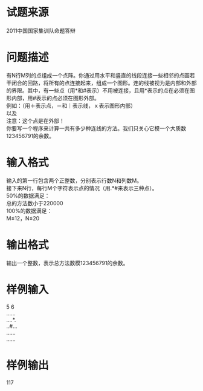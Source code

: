 
<div class="content">
<!--begin main-->
<!-- InstanceBeginEditable name="content" -->

# 试题来源


<div id="psrc" style="margin-top:20px;display:block;">
<div class="pdcont">
2011中国国家集训队命题答辩
</div>
</div>
<div id="pinputs" style="display:none;">
<div class="pdsec">
输入数据
</div>
<div class="pdcont">
<span class="notice"> 这是一道提交答案的试题，下面给出了该题的输入数据：</span> 
</div>
<div id="inputlist" class="pddata">
</div>
</div>
<div id="pcont1" style="margin-top:20px;display:block;">

# 问题描述


<div class="pdcont">
有N行M列的点组成一个点阵。你通过用水平和竖直的线段连接一些相邻的点画若干闭合的回路，将所有的点连接起来，组成一个图形。连的线被视为是内部和外部的界限。其中，有一些点（用*和#表示）不用被连接，且用*表示的点在必须在图形内部，用#表示的点必须在图形外部。<br/>
例如：（用＋表示点，－和｜表示线，ｘ表示图形内部）<br/>
<img src="/upload/image/20141216/20141216144250_39470.png" alt=""/><br/>
以及<br/>
<img src="/upload/image/20141216/20141216144307_61835.png" alt=""/>注意：这个点是在外部！<br/>
你要写一个程序来计算一共有多少种连线的方法。我们只关心它模一个大质数123456791的余数。
</div>

# 输入格式


<div class="pdcont">
输入的第一行包含两个正整数，分别表示行数N和列数M。<br/>
接下来N行，每行M个字符表示点的情况（用.*#来表示三种点）。<br/>
50%的数据满足：<br/>
总的方法数小于220000<br/>
100%的数据满足：<br/>
M≤12，N≤20
</div>

# 输出格式


<div class="pdcont">
输出一个整数，表示总方法数模123456791的余数。
</div>

# 样例输入


<div class="pddata">
5 6<br/>
......<br/>
....*.<br/>
..#...<br/>
......<br/>
......
</div>

# 样例输出


<div class="pddata">
117
</div>
</div>
<div id="pcont2" style="margin-top:20px;display:none;">
<p style="margin:13pt 0cm;" class="NOI0">
<span style="font-family:黑体;mso-ascii-font-family:Arial;"><strong><span style="font-size:small;">【问题描述】</span></strong></span> 
</p>
<p style="margin:0cm 0cm 0pt;" class="NOI">
<span style="font-size:small;"><span style="font-family:宋体;mso-ascii-font-family:&#39;Times New Roman&#39;;mso-hansi-font-family:&#39;Times New Roman&#39;;">有</span><span lang="EN-US"><span style="font-family:&#39;Times New Roman&#39;;">N</span></span><span style="font-family:宋体;mso-ascii-font-family:&#39;Times New Roman&#39;;mso-hansi-font-family:&#39;Times New Roman&#39;;">行</span><span lang="EN-US"><span style="font-family:&#39;Times New Roman&#39;;">M</span></span><span style="font-family:宋体;mso-ascii-font-family:&#39;Times New Roman&#39;;mso-hansi-font-family:&#39;Times New Roman&#39;;">列的点组成一个点阵。你通过用水平和竖直的线段连接一些相邻的点画<u>若干闭合的回路</u>，将所有的点连接起来，组成一个图形。连的线被视为是内部和外部的界限。其中，有一些点（用</span><span lang="EN-US"><span style="font-family:&#39;Times New Roman&#39;;">*</span></span><span style="font-family:宋体;mso-ascii-font-family:&#39;Times New Roman&#39;;mso-hansi-font-family:&#39;Times New Roman&#39;;">和</span><span lang="EN-US"><span style="font-family:&#39;Times New Roman&#39;;">#</span></span><span style="font-family:宋体;mso-ascii-font-family:&#39;Times New Roman&#39;;mso-hansi-font-family:&#39;Times New Roman&#39;;">表示）不用被连接，且用</span><span lang="EN-US"><span style="font-family:&#39;Times New Roman&#39;;">*</span></span><span style="font-family:宋体;mso-ascii-font-family:&#39;Times New Roman&#39;;mso-hansi-font-family:&#39;Times New Roman&#39;;">表示的点在必须在图形内部，用</span><span lang="EN-US"><span style="font-family:&#39;Times New Roman&#39;;">#</span></span><span style="font-family:宋体;mso-ascii-font-family:&#39;Times New Roman&#39;;mso-hansi-font-family:&#39;Times New Roman&#39;;">表示的点必须在图形外部。</span></span> 
</p>
<p style="margin:0cm 0cm 0pt;" class="NOI">
<span style="font-family:宋体;mso-ascii-font-family:&#39;Times New Roman&#39;;mso-hansi-font-family:&#39;Times New Roman&#39;;"><span style="font-size:small;">例如：（用＋表示点，－和｜表示线，ｘ表示图形内部）</span></span> 
</p>
<p style="margin:0cm 0cm 0pt;" class="NOI">
<span style="font-family:宋体;mso-ascii-font-family:&#39;Times New Roman&#39;;mso-hansi-font-family:&#39;Times New Roman&#39;;"><span style="font-size:small;">＋－＋－＋－＋－＋－＋ </span></span> 
</p>
<p style="margin:0cm 0cm 0pt;" class="NOI">
<span style="font-family:宋体;mso-ascii-font-family:&#39;Times New Roman&#39;;mso-hansi-font-family:&#39;Times New Roman&#39;;"><span style="font-size:small;">｜ｘｘｘｘｘｘｘｘｘ｜ </span></span> 
</p>
<p style="margin:0cm 0cm 0pt;" class="NOI">
<span style="font-family:宋体;mso-ascii-font-family:&#39;Times New Roman&#39;;mso-hansi-font-family:&#39;Times New Roman&#39;;"><span style="font-size:small;">＋ｘ＋－＋－＋ｘ﹡ｘ＋ </span></span> 
</p>
<p style="margin:0cm 0cm 0pt;" class="NOI">
<span style="font-family:宋体;mso-ascii-font-family:&#39;Times New Roman&#39;;mso-hansi-font-family:&#39;Times New Roman&#39;;"><span style="font-size:small;">｜ｘ｜　　　｜ｘｘｘ｜</span></span> 
</p>
<p style="margin:0cm 0cm 0pt;" class="NOI">
<span style="font-family:宋体;mso-ascii-font-family:&#39;Times New Roman&#39;;mso-hansi-font-family:&#39;Times New Roman&#39;;"><span style="font-size:small;">＋－＋　＃　＋ｘ＋－＋ </span></span> 
</p>
<p style="margin:0cm 0cm 0pt;" class="NOI">
<span style="font-family:宋体;mso-ascii-font-family:&#39;Times New Roman&#39;;mso-hansi-font-family:&#39;Times New Roman&#39;;"><span style="font-size:small;"> ｜ｘ｜</span></span> 
</p>
<p style="margin:0cm 0cm 0pt;" class="NOI">
<span style="font-family:宋体;mso-ascii-font-family:&#39;Times New Roman&#39;;mso-hansi-font-family:&#39;Times New Roman&#39;;"><span style="font-size:small;">＋－＋－＋　＋ｘ＋－＋ </span></span> 
</p>
<p style="margin:0cm 0cm 0pt;" class="NOI">
<span style="font-family:宋体;mso-ascii-font-family:&#39;Times New Roman&#39;;mso-hansi-font-family:&#39;Times New Roman&#39;;"><span style="font-size:small;">｜ｘｘｘ｜　｜ｘｘｘ｜</span></span> 
</p>
<p style="margin:0cm 0cm 0pt;" class="NOI">
<span style="font-family:宋体;mso-ascii-font-family:&#39;Times New Roman&#39;;mso-hansi-font-family:&#39;Times New Roman&#39;;"><span style="font-size:small;">＋－＋－＋　＋－＋－＋</span></span> 
</p>
<p style="margin:0cm 0cm 0pt;" class="NOI">
<span style="font-family:宋体;mso-ascii-font-family:&#39;Times New Roman&#39;;mso-hansi-font-family:&#39;Times New Roman&#39;;"><span style="font-size:small;">以及</span></span> 
</p>
<p style="margin:0cm 0cm 0pt;" class="NOI">
<span style="font-family:宋体;mso-ascii-font-family:&#39;Times New Roman&#39;;mso-hansi-font-family:&#39;Times New Roman&#39;;"><span style="font-size:small;">＋－＋－＋－＋－＋</span></span> 
</p>
<p style="margin:0cm 0cm 0pt;" class="NOI">
<span style="font-family:宋体;mso-ascii-font-family:&#39;Times New Roman&#39;;mso-hansi-font-family:&#39;Times New Roman&#39;;"><span style="font-size:small;">｜ｘｘｘｘｘｘｘ｜</span></span> 
</p>
<p style="margin:0cm 0cm 0pt;" class="NOI">
<span style="font-family:宋体;mso-ascii-font-family:&#39;Times New Roman&#39;;mso-hansi-font-family:&#39;Times New Roman&#39;;"><span style="font-size:small;">＋ｘ＋－＋－＋ｘ＋</span></span> 
</p>
<p style="margin:0cm 0cm 0pt;" class="NOI">
<span style="font-family:宋体;mso-ascii-font-family:&#39;Times New Roman&#39;;mso-hansi-font-family:&#39;Times New Roman&#39;;"><span style="font-size:small;">｜ｘ｜　　　｜ｘ｜</span></span> 
</p>
<p style="margin:0cm 0cm 0pt;" class="NOI">
<span style="font-family:宋体;mso-ascii-font-family:&#39;Times New Roman&#39;;mso-hansi-font-family:&#39;Times New Roman&#39;;"><span style="font-size:small;">＋ｘ＋　＃　＋ｘ＋　　　注意：这个点是在外部！</span></span> 
</p>
<p style="margin:0cm 0cm 0pt;" class="NOI">
<span style="font-family:宋体;mso-ascii-font-family:&#39;Times New Roman&#39;;mso-hansi-font-family:&#39;Times New Roman&#39;;"><span style="font-size:small;">｜ｘ｜　　　｜ｘ｜</span></span> 
</p>
<p style="margin:0cm 0cm 0pt;" class="NOI">
<span style="font-family:宋体;mso-ascii-font-family:&#39;Times New Roman&#39;;mso-hansi-font-family:&#39;Times New Roman&#39;;"><span style="font-size:small;">＋ｘ＋－＋－＋ｘ＋</span></span> 
</p>
<p style="margin:0cm 0cm 0pt;" class="NOI">
<span style="font-family:宋体;mso-ascii-font-family:&#39;Times New Roman&#39;;mso-hansi-font-family:&#39;Times New Roman&#39;;"><span style="font-size:small;">｜ｘｘｘｘｘｘｘ｜</span></span> 
</p>
<p style="margin:0cm 0cm 0pt;" class="NOI">
<span style="font-family:宋体;mso-ascii-font-family:&#39;Times New Roman&#39;;mso-hansi-font-family:&#39;Times New Roman&#39;;"><span style="font-size:small;">＋－＋－＋－＋－＋</span></span> 
</p>
<p style="margin:0cm 0cm 0pt;" class="NOI">
<span style="font-size:small;"><span style="font-family:宋体;mso-ascii-font-family:&#39;Times New Roman&#39;;mso-hansi-font-family:&#39;Times New Roman&#39;;">你要写一个程序来计算一共有多少种连线的方法。我们只关心它模一个大质数</span><span lang="EN-US"><span style="font-family:&#39;Times New Roman&#39;;">123456791</span></span><span style="font-family:宋体;mso-ascii-font-family:&#39;Times New Roman&#39;;mso-hansi-font-family:&#39;Times New Roman&#39;;">的余数。</span></span> 
</p>
<p style="margin:13pt 0cm;" class="NOI0">
<span style="font-family:黑体;mso-ascii-font-family:Arial;"><strong><span style="font-size:small;">【输入格式】</span></strong></span> 
</p>
<p style="margin:0cm 0cm 0pt;" class="NOI">
<span style="font-size:small;"><span style="font-family:宋体;mso-ascii-font-family:&#39;Times New Roman&#39;;mso-hansi-font-family:&#39;Times New Roman&#39;;">输入的第一行包含两个正整数，分别表示行数</span><span lang="EN-US"><span style="font-family:&#39;Times New Roman&#39;;">N</span></span><span style="font-family:宋体;mso-ascii-font-family:&#39;Times New Roman&#39;;mso-hansi-font-family:&#39;Times New Roman&#39;;">和列数</span><span lang="EN-US"><span style="font-family:&#39;Times New Roman&#39;;">M</span></span><span style="font-family:宋体;mso-ascii-font-family:&#39;Times New Roman&#39;;mso-hansi-font-family:&#39;Times New Roman&#39;;">。</span></span> 
</p>
<p style="margin:0cm 0cm 0pt;" class="NOI">
<span style="font-size:small;"><span style="font-family:宋体;mso-ascii-font-family:&#39;Times New Roman&#39;;mso-hansi-font-family:&#39;Times New Roman&#39;;">接下来</span><span lang="EN-US"><span style="font-family:&#39;Times New Roman&#39;;">N</span></span><span style="font-family:宋体;mso-ascii-font-family:&#39;Times New Roman&#39;;mso-hansi-font-family:&#39;Times New Roman&#39;;">行，每行</span><span lang="EN-US"><span style="font-family:&#39;Times New Roman&#39;;">M</span></span><span style="font-family:宋体;mso-ascii-font-family:&#39;Times New Roman&#39;;mso-hansi-font-family:&#39;Times New Roman&#39;;">个字符表示点的情况（用</span><span lang="EN-US"><span style="font-family:&#39;Times New Roman&#39;;">.*#</span></span><span style="font-family:宋体;mso-ascii-font-family:&#39;Times New Roman&#39;;mso-hansi-font-family:&#39;Times New Roman&#39;;">来表示三种点）。</span></span> 
</p>
<p style="margin:0cm 0cm 0pt;" class="NOI">
<span style="font-size:small;"><span lang="EN-US"><span style="font-family:&#39;Times New Roman&#39;;">50%</span></span><span style="font-family:宋体;mso-ascii-font-family:&#39;Times New Roman&#39;;mso-hansi-font-family:&#39;Times New Roman&#39;;">的数据满足：</span></span> 
</p>
<p style="margin:0cm 0cm 0pt;" class="NOI">
<span style="font-size:small;"><span style="font-family:宋体;mso-ascii-font-family:&#39;Times New Roman&#39;;mso-hansi-font-family:&#39;Times New Roman&#39;;">总的方法数小于</span><span lang="EN-US"><span style="font-family:&#39;Times New Roman&#39;;">220000</span></span></span> 
</p>
<p style="margin:0cm 0cm 0pt;" class="NOI">
<span style="font-size:small;"><span lang="EN-US"><span style="font-family:&#39;Times New Roman&#39;;">100%</span></span><span style="font-family:宋体;mso-ascii-font-family:&#39;Times New Roman&#39;;mso-hansi-font-family:&#39;Times New Roman&#39;;">的数据满足：</span></span> 
</p>
<p style="margin:0cm 0cm 0pt;" class="NOI">
<span style="font-size:small;"><span lang="EN-US"><span style="font-family:&#39;Times New Roman&#39;;">M</span></span><span style="font-family:宋体;mso-ascii-font-family:&#39;Times New Roman&#39;;mso-hansi-font-family:&#39;Times New Roman&#39;;">≤</span><span lang="EN-US"><span style="font-family:&#39;Times New Roman&#39;;">12</span></span><span style="font-family:宋体;mso-ascii-font-family:&#39;Times New Roman&#39;;mso-hansi-font-family:&#39;Times New Roman&#39;;">，</span><span lang="EN-US"><span style="font-family:&#39;Times New Roman&#39;;">N</span></span><span style="font-family:宋体;mso-ascii-font-family:&#39;Times New Roman&#39;;mso-hansi-font-family:&#39;Times New Roman&#39;;">≤</span><span lang="EN-US"><span style="font-family:&#39;Times New Roman&#39;;">20</span></span></span> 
</p>
<p style="margin:13pt 0cm;" class="NOI0">
<span style="font-family:黑体;mso-ascii-font-family:Arial;"><strong><span style="font-size:small;">【输出格式】</span></strong></span> 
</p>
<p style="margin:0cm 0cm 0pt;" class="NOI">
<span style="font-size:small;"><span style="font-family:宋体;mso-ascii-font-family:&#39;Times New Roman&#39;;mso-hansi-font-family:&#39;Times New Roman&#39;;">输出一个整数，表示总方法数模</span><span lang="EN-US"><span style="font-family:&#39;Times New Roman&#39;;">123456791</span></span><span style="font-family:宋体;mso-ascii-font-family:&#39;Times New Roman&#39;;mso-hansi-font-family:&#39;Times New Roman&#39;;">的余数。</span></span> 
</p>
<p style="margin:13pt 0cm;" class="NOI0">
<span style="font-family:黑体;mso-ascii-font-family:Arial;"><strong><span style="font-size:small;">【样例输入】</span></strong></span> 
</p>
<p style="margin:0cm 0cm 0pt;" class="NOI1">
<span lang="EN-US"><span style="font-size:small;font-family:&#39;Courier New&#39;;">5 6</span></span> 
</p>
<p style="margin:0cm 0cm 0pt;" class="NOI1">
<span lang="EN-US"><span style="font-size:small;font-family:&#39;Courier New&#39;;">......</span></span> 
</p>
<p style="margin:0cm 0cm 0pt;" class="NOI1">
<span lang="EN-US"><span style="font-size:small;font-family:&#39;Courier New&#39;;">....*.</span></span> 
</p>
<p style="margin:0cm 0cm 0pt;" class="NOI1">
<span lang="EN-US"><span style="font-size:small;font-family:&#39;Courier New&#39;;">..#...</span></span> 
</p>
<p style="margin:0cm 0cm 0pt;" class="NOI1">
<span lang="EN-US"><span style="font-size:small;font-family:&#39;Courier New&#39;;">......</span></span> 
</p>
<p style="margin:0cm 0cm 0pt;" class="NOI1">
<span lang="EN-US"><span style="font-size:small;font-family:&#39;Courier New&#39;;">......</span></span> 
</p>
<p style="margin:0cm 0cm 0pt;" class="NOI1">
<span lang="EN-US"><!--?xml:namespace prefix = o ns = "urn:schemas-microsoft-com:office:office" /--><o:p><span style="font-size:small;font-family:&#39;Courier New&#39;;"> </span></o:p></span> 
</p>
<p style="margin:0cm 0cm 0pt;" class="NOI1">
<span lang="EN-US"><o:p><span style="font-size:small;font-family:&#39;Courier New&#39;;"> </span></o:p></span> 
</p>
<p style="margin:13pt 0cm;" class="NOI0">
<span style="font-family:黑体;mso-ascii-font-family:Arial;"><strong><span style="font-size:small;">【样例输出】</span></strong></span> 
</p>
<p style="margin:0cm 0cm 0pt;" class="NOI1">
<span lang="EN-US"><span style="font-size:small;font-family:&#39;Courier New&#39;;">117</span></span> 
</p>
</div>
</div>
